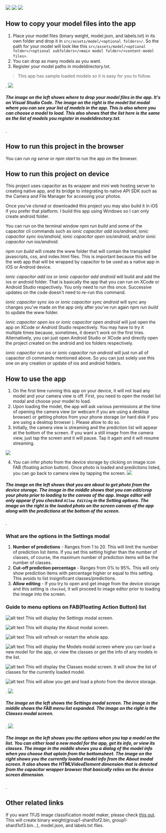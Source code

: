  ![](others/images/tfjsclassifyi_collage1.jpg)
 ![](others/images/tfjsclassifyi_collage2.jpg)
 ![](others/images/tfjsclassifyi_collage3.jpg)

## How to copy your model files into the app
1) Place your model files (binary weight, model.json, and labels.txt) in its own folder and drop it in `src/assets/model/<optional folders>/`. So the path for your model will look like this `src/assets/model/<optional folder>/<optional subfolders>/<main model folder>/<content-model files>`.
2) You can drop as many models as you want.
3) Register your model paths in modeldirectory.txt.
>This app has sample loaded models so it is easy for you to follow.

.
![](others/images/modeldirectory.jpg)
##### *The image on the left shows where to drop your model files in the app. It's on Visual Studio Code. The image on the right is the model list modal where you can see your list of models in the app. This is also where you can choose a model to load. This also shows that the list here is the same as the list of models you register in modeldirectory.txt.* 
.
## How to run this project in the browser
 You can run *ng serve* or *npm start* to run the app on the browser.
## How to run this project on device
This project uses capacitor as its wrapper and mini web hosting server to creating native app, and its bridge to integrating to native API SDK such as the Camera and File Manager for accessing your photos. 

Once you've cloned or downloaded this project you may also build it in iOS if you prefer that platform. I build this app using Windows so I can only create android folder.

You can run on the terminal window *npm run build* and some of the capacitor cli commands such as *ionic capacitor add ios/android*, *ionic capacitor sync ios/android*, *ionic capacitor open ios/android*, and/or *ionic capacitor run ios/android*.

*npm run build* will create the www folder that will contain the transpiled javascripts, css, and index.html files. This is important because this will be the web app that will be wrapped by capacitor to be used as a native app in iOS or Android device.

*ionic capacitor add ios* or *ionic capacitor add android* will build and add the ios or android folder. That is basically the app that you can run on XCode or Android Studio respectively. You only need to run this once. Successive updates on the code doesn't need to re-run this command.

*ionic capacitor sync ios* or *ionic capacitor sync android* will sync any changes you've made on the app  only after you've run again *npm run build* to update the www folder.

*ionic capacitor open ios* or *ionic capacitor open android* will just open the app on XCode or Android Studio respectively. You may have to try it multiple times because, sometimes, it doesn't work on the first tries. Alternatively, you can just open Android Studio or XCode and directly open the project created on the android and ios folders respectively.

*ionic capacitor run ios* or *ionic capacitor run android* will just run all of capacitor cli commands mentioned above. So you can just solely use this one on any creation or update of ios and android folders.

## How to use the app
1) On the first time running this app on your device, it will not load any model and your camera view is off. First, you need to open the model list modal and choose your model to load.
2) Upon loading the model, the app will ask various permissions at the time of opening the camera view (or webcam if you are using a desktop browser) or getting photos from your phone storage (or hard disk if you are using a desktop browser ). Please allow to do so.
3) Initially, the camera view is streaming and the prediction list will appear at the bottom of the screen. If you want a still image from the camera view, just tap the screen and it will pause. Tap it again and it will resume streaming.

![](others/images/stillimages.jpg)
 
4) You can infer photo from the device storage by clicking on image icon FAB (floating action button). Once photo is loaded and predictions listed, you can go back to camera view by tapping the screen.
![](others/images/getphoto.jpg)
##### *The image on the left shows that you are about to get photo from the device storage. The image in the middle shows that you can edit/crop your photo prior to loading to the canvas of the app. Image editor will only appear if you checked `Allow Editing` in the Setting options. The image on the right is the loaded photo on the screen canvas of the app along with the predictions at the bottom of the screen.* 
.
### What are the options in the Settings modal
1) **Number of predictions** - Ranges from 1 to 20. This will limit the number of prediction list items. If you set this setting higher than the number of classes, of course, the maximum number of prediction items will be the number of classes.
2) **Cut-off prediction percentage** - Ranges from 0% to 95%. This will only show prediction items with percentage higher or equal to this setting. This avoids to list insignificant classes/predictions.
3) **Allow editing** - If you try to open and get image from the device storage and this setting is `checked`, it will proceed to image editor prior to loading the image into the screen.
### Guide to menu options on FAB(Floating Action Button) list

![alt text](others/images/icons/settings.png "settings-outline")
 This will display the Settings modal screen. 

![alt text](others/images/icons/info.png "information")
 This will display the About modal screen.

![alt text](others/images/icons/refresh.png "reload")
 This will refresh or restart the whole app. 

![alt text](others/images/icons/format_list.png "list")
 This will display the Models modal screen where you can load a new model for the app, or view the classes or get the info of any models in the list.

![alt text](others/images/icons/description.png "document-text-outline")
 This will display the Classes modal screen. It will show the list of classes for the currently loaded model.

![alt text](others/images/icons/photo.png "image-outline")
 This will allow you get and load a photo from the device storage.

.
![](others/images/SettingsFABsClasses.jpg)
##### *The image on the left shows the Settings modal screen. The image in the middle shows the FAB menu list expanded. The image on the right is the Classes modal screen.*
.
![](others/images/ModelsInfoAbout.jpg)
##### *The image on the left shows you the options when you tap a model on the list. You can either load a new model for the app, get its info, or view its classes. The image in the middle shows you a dialog of the model info when you choose that optoin from the bottomsheet. The image on the right shows you the currently loaded model info from the About modal screen. It also shows the HTMLVideoElement dimension that is detected from the capacitor wrapper browser that basically relies on the device screen dimension.*
.
 

## Other related links
If you want TFJS image classification model maker, please check [this out](https://robhizon26.medium.com/tfjs-model-maker-using-google-colab-and-google-drive-4406cba52436). This will create binary weight(group1-shard1of2.bin, group1-shard1of3.bin…), model.json, and labels.txt files.
